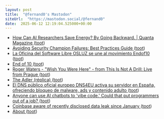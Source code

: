 ```yaml
---
layout: post
title:  "@fernand0's Mastodon"
siteUrl:  "https://mastodon.social/@fernand0"
date:  2025-06-12 12:19:04.525000+00:00
---
```

*  [How Can AI Researchers Save Energy? By Going Backward. \| Quanta Magazine ](https://www.quantamagazine.org/how-can-ai-researchers-save-energy-by-going-backward-20250530) ([toot](https://mastodon.social/@fernand0/114670354072947970))
*  [Avoiding Security Champion Failures: Best Practices Guide ](https://shehackspurple.ca/2025/05/31/security-champion-worst-practices-my-slides-from-barcelona) ([toot](https://mastodon.social/@fernand0/114670232269249735))
*  [La Oficina del Software Libre OSLUZ se une al movimiento Endof10 ](https://www.unizar.es/actualidad/vernoticia_ng.php?id=9065) ([toot](https://mastodon.social/@fernand0/114669858972188971))
*  [End of 10  ](https://endof10.org/) ([toot](https://mastodon.social/@fernand0/114669695066462981))
*  [Roger Waters - "Wish You Were Here" - from This Is Not A Drill: Live from Prague ](https://www.youtube.com/watch?v=ivuMoSFe31Y&amp%3Bfeature=youtu.b) ([toot](https://mastodon.social/@fernand0/114669420747617206))
*  [The Adler (réplica) ](https://www.flickr.com/photos/fernand0/54558994122) ([toot](https://mastodon.social/@fernand0/114669347068172985))
*  [El DNS público oficial europeo DNS4EU activa su servidor en España, ofreciendo bloqueo de malware, ads y contenido adulto ](https://bandaancha.eu/articulos/dns-publico-oficial-europeo-dns4eu-1138) ([toot](https://mastodon.social/@fernand0/114667698136879964))
*  [Anyone can use AI chatbots to &#39;vibe code.&#39; Could that put programmers out of a job?  ](https://www.npr.org/2025/05/30/nx-s1-5413387/vibe-coding-ai-software-development) ([toot](https://mastodon.social/@fernand0/114665910059899241))
*  [Coinbase aware of recently disclosed data leak since January   ](https://cointelegraph.com/news/coinbase-aware-recently-disclosed-data-leak-months-reuters) ([toot](https://mastodon.social/@fernand0/114665602897177850))
*  [About ](https://www.joindns4.eu/abou) ([toot](https://mastodon.social/@fernand0/114665353966707947))
